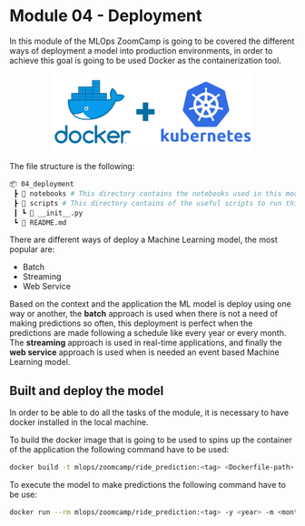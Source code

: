 # Module 04 - Deployment
In this module of the MLOps ZoomCamp is going to be covered the different ways of deployment a model into production environments, in order to achieve this goal is going to be used Docker as the containerization tool.

<p align="center">
  <img src="../assets/imgs/docker-kubernetes.png" width=70%/>
</p>

The file structure is the following:

```bash
📦 04_deployment
 ┣ 📂 notebooks # This directory contains the notebooks used in this module
 ┣ 📂 scripts # This directory contains of the useful scripts to run this project
 ┃ ┗ 📜 __init__.py
 ┗ 📜 README.md
```

There are different ways of deploy a Machine Learning model, the most popular are:

- Batch
- Streaming 
- Web Service

Based on the context and the application the ML model is deploy using one way or another, the **batch** approach is used when there is not a need of making predictions so often, this deployment is perfect when the predictions are made following a schedule like every year or every month. The **streaming** approach is used in real-time applications, and finally the **web service** approach is used when is needed an event based Machine Learning model.

## Built and deploy the model 
In order to be able to do all the tasks of the module, it is necessary to have docker installed in the local machine.

To build the docker image that is going to be used to spins up the container of the application the following command have to be used:
```bash
docker build -t mlops/zoomcamp/ride_prediction:<tag> <Dockerfile-path>
```
To execute the model to make predictions the following command have to be use:
```bash 
docker run --rm mlops/zoomcamp/ride_prediction:<tag> -y <year> -m <month>
```